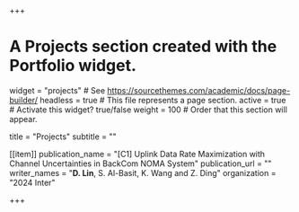 +++
# A Projects section created with the Portfolio widget.
widget = "projects"  # See https://sourcethemes.com/academic/docs/page-builder/
headless = true  # This file represents a page section.
active = true  # Activate this widget? true/false
weight = 100  # Order that this section will appear.

title = "Projects"
subtitle = ""





[[item]]
  publication_name = "[C1] Uplink Data Rate Maximization with Channel Uncertainties in BackCom NOMA System"
  publication_url = ""
  writer_names = "**D. Lin**, S. Al-Basit, K. Wang and Z. Ding"
  organization = "2024 Inter"

+++

